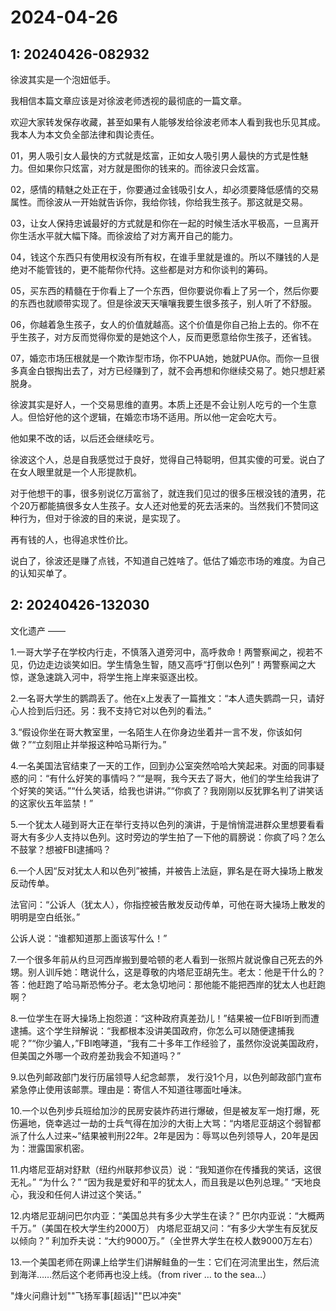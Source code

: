 # 2024-04-26

## 1: 20240426-082932

徐波其实是一个泡妞低手。

我相信本篇文章应该是对徐波老师透视的最彻底的一篇文章。

欢迎大家转发保存收藏，甚至如果有人能够发给徐波老师本人看到我也乐见其成。我本人为本文负全部法律和舆论责任。

01，男人吸引女人最快的方式就是炫富，正如女人吸引男人最快的方式是性魅力。但如果你只炫富，对方就是图你的钱来的。而徐波只会炫富。

02，感情的精魅之处正在于，你要通过金钱吸引女人，却必须要降低感情的交易属性。而徐波从一开始就告诉你，我给你钱，你给我生孩子。那这就是交易。

03，让女人保持忠诚最好的方式就是和你在一起的时候生活水平极高，一旦离开你生活水平就大幅下降。而徐波给了对方离开自己的能力。

04，钱这个东西只有使用权没有所有权，在谁手里就是谁的。所以不赚钱的人是绝对不能管钱的，更不能帮你代持。这些都是对方和你谈判的筹码。

05，买东西的精髓在于你看上了一个东西，但你要说你看上了另一个，然后你要的东西也就顺带实现了。但是徐波天天嚷嚷我要生很多孩子，别人听了不舒服。

06，你越着急生孩子，女人的价值就越高。这个价值是你自己抬上去的。你不在乎生孩子，对方反而觉得你爱的是她这个人，反而更愿意给你生孩子，还省钱。

07，婚恋市场压根就是一个欺诈型市场，你不PUA她，她就PUA你。而你一旦很多真金白银掏出去了，对方已经赚到了，就不会再想和你继续交易了。她只想赶紧脱身。

徐波其实是好人，一个交易思维的直男。本质上还是不会让别人吃亏的一个生意人。但恰好他的这个逻辑，在婚恋市场不适用。所以他一定会吃大亏。

他如果不改的话，以后还会继续吃亏。

徐波这个人，总是自我感觉过于良好，觉得自己特聪明，但其实傻的可爱。说白了在女人眼里就是一个人形提款机。

对于他想干的事，很多别说亿万富翁了，就连我们见过的很多压根没钱的渣男，花个20万都能搞很多女人生孩子。女人还对他爱的死去活来的。当然我们不赞同这种行为，但对于徐波的目的来说，是实现了。

再有钱的人，也得追求性价比。

说白了，徐波还是赚了点钱，不知道自己姓啥了。低估了婚恋市场的难度。为自己的认知买单了。

## 2: 20240426-132030

文化遗产 ——

1.一哥大学子在学校内行走，不慎落入道旁河中，高呼救命！两警察闻之，视若不见，仍边走边谈笑如旧。学生情急生智，随又高呼“打倒以色列”！两警察闻之大惊，遂急速跳入河中，将学生拖上岸来驱逐出校。

2.一名哥大学生的鹦鹉丢了。他在x上发表了一篇推文：“本人遗失鹦鹉一只，请好心人捡到后归还。另：我不支持它对以色列的看法。”

3.“假设你坐在哥大教室里，一名陌生人在你身边坐着并一言不发，你该如何做？”“立刻阻止并举报这种哈马斯行为。”

4.一名美国法官结束了一天的工作，回到办公室突然哈哈大笑起来。对面的同事疑惑的问：“有什么好笑的事情吗？”“是啊，我今天去了哥大，他们的学生给我讲了个好笑的笑话。”“什么笑话，给我也讲讲。”“你疯了？我刚刚以反犹罪名判了讲笑话的这家伙五年监禁！”

5.一个犹太人碰到哥大正在举行支持以色列的演讲，于是悄悄混进群众里想要看看哥大有多少人支持以色列。这时旁边的学生拍了一下他的肩膀说：你疯了吗？怎么不鼓掌？想被FBI逮捕吗？

6.一个人因“反对犹太人和以色列”被捕，并被告上法庭，罪名是在哥大操场上散发反动传单。

法官问：“公诉人（犹太人），你指控被告散发反动传单，可他在哥大操场上散发的明明是空白纸张。”

公诉人说：“谁都知道那上面该写什么！”

7.一个很多年前从约旦河西岸搬到曼哈顿的老人看到一张照片就说像自己死去的外甥。别人训斥她：瞎说什么，这是尊敬的内塔尼亚胡先生。老太：他是干什么的？ 答：他赶跑了哈马斯恐怖分子。老太急切地问：那他能不能把西岸的犹太人也赶跑啊？

8.一位学生在哥大操场上抱怨道：“这种政府真差劲儿！”结果被一位FBI听到而遭逮捕。这个学生辩解说：“我都根本没讲美国政府，你怎么可以随便逮捕我呢？”“你少骗人，”FBI咆哮道，“我有二十多年工作经验了，虽然你没说美国政府，但美国之外哪一个政府差劲我会不知道吗？”

9.以色列邮政部门发行历届领导人纪念邮票， 发行没1个月，以色列邮政部门宣布紧急停止使用该邮票。理由是：寄信人不知道往哪面吐唾沫。

10.一个以色列步兵班给加沙的民房安装炸药进行爆破，但是被友军一炮打爆，死伤遍地，侥幸逃过一劫的士兵气得在加沙的大街上大骂：“内塔尼亚胡这个弱智都派了什么人过来~”结果被判刑22年。2年是因为：辱骂以色列领导人，20年是因为：泄露国家机密。

11.内塔尼亚胡对舒默（纽约州联邦参议员）说：“我知道你在传播我的笑话，这很无礼。” “为什么？” “因为我是爱好和平的犹太人，而且我是以色列总理。” “天地良心，我没和任何人讲过这个笑话。”

12.内塔尼亚胡问巴尔内亚：“美国总共有多少大学生在读？” 巴尔内亚说：“大概两千万。”（美国在校大学生约2000万） 内塔尼亚胡又问：“有多少大学生有反犹反以倾向？” 利加乔夫说：“大约9000万。”（全世界大学生在校人数9000万左右）

13.一个美国老师在网课上给学生们讲解鲑鱼的一生：它们在河流里出生，然后流到海洋……然后这个老师再也没上线。（from river … to the sea…）

"烽火问鼎计划""飞扬军事[超话]""巴以冲突"

